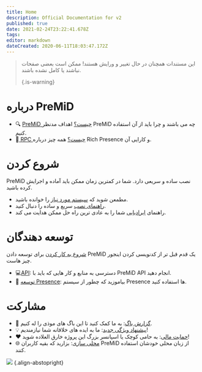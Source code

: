 ```yaml
---
title: Home
description: Official Documentation for v2
published: true
date: 2021-02-24T23:22:41.678Z
tags:
editor: markdown
dateCreated: 2020-06-11T18:03:47.172Z
---
```


> این مستندات همچنان در حال تغییر و ورایش هستند! ممکن است بعضی صفحات نباشند یا کامل نشده باشند. 
> 
> {.is-warning}

# درباره PreMiD
- :mag: [ PreMiD چیست؟](/about) اهداف مدنظر PreMiD چه می باشند و چرا باید از آن استفاده کنیم.
- :link:[ RPC چیست؟](https://discordapp.com/rich-presence) همه چیز درباره Rich Presence و کارایی آن.

# شروع کردن

PreMiD نصب ساده و سریعی دارد. شما در کمترین زمان ممکن باید آماده و اجرایش کرده باشید.

- مطمعن شوید که [سیستم مورد نیاز](/install/requirements) را خوانده باشید.
- [راهنمای نصب](/install) سریع و ساده را دنبال کنید.
- راهنمای [ایرادیابی](/troubleshooting) شما را به عادی ترین راه حل ممکن هدایت می کند.

# توسعه دهندگان

[شروع به کار کردن](/dev) برای توسعه دادن PreMiD یک قدم قبل تر از کدنویسی کردن اینجور چیز هاست.

- :computer:[API](/dev/api): دسترسی به منابع و کار هایی که باید با PreMiD API انجام دهید.
- :wrench: [توسعه Presence](/dev/presence): بیاموزید که چطور از سیستم Presence ها استفاده کنید.

# مشارکت
- :bug: [گزارش باگ](https://github.com/PreMiD): به ما کمک کنید تا این باگ های موذی را له کنیم.
- :bulb: [پیشنهاد ویژگی جدید](https://discord.premid.app/): ما به ایده های خلاقانه شما نیازمندیم!
- :heart: [حمایت مالی](https://www.patreon.com/Timeraa): به حامی کوچک یا اسپانسر بزرگ این پروژه خارق العلاده شوید!
- :globe_with_meridians: [محلی سازی](https://translate.premid.app): بزارید که بقیه کاربران PreMiD از زبان محلی خودشان استفاده کنند.

![](https://beta.premid.app/img/logo.2b414dc2.gif) {.align-abstopright}